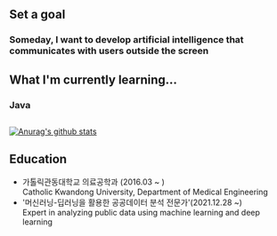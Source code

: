## Set a goal
### Someday, I want to develop artificial intelligence that communicates with users outside the screen
## What I'm currently learning...
### Java
##
 [![Anurag's github stats](https://github-readme-stats.vercel.app/api?username=WoojinJeonkr)](https://github.com/anuraghazra/github-readme-stats)
## Education
* 가톨릭관동대학교 의료공학과 (2016.03 ~ ) <br /> Catholic Kwandong University, Department of Medical Engineering
* '머신러닝-딥러닝을 활용한 공공데이터 분석 전문가'(2021.12.28 ~) <br /> Expert in analyzing public data using machine learning and deep learning
